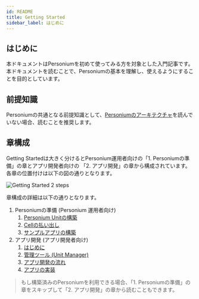 ```yaml
---
id: README
title: Getting Started
sidebar_label: はじめに
---
```


## はじめに

本ドキュメントはPersoniumを初めて使ってみる方を対象とした入門記事です。本ドキュメントを読むことで、Personiumの基本を理解し、使えるようにすることを目的としています。

## 前提知識

Personiumの共通となる前提知識として、[Personiumのアーキテクチャ](../user_guide/001_Personium_Architecture.md)を読んでいない場合、読むことを推奨します。

## 章構成

Getting Startedは大きく分けるとPersonium運用者向けの「1. Personiumの準備」の章とアプリ開発者向けの 「2. アプリ開発」の章から構成されています。各章の位置付けは以下の図の通りとなります。

![Getting Started 2 steps](assets/users-for-getting-started.png)

章構成の詳細は以下の通りとなります。

1. Personiumの準備 (Personium 運用者向け)
    1. [Personium Unitの構築](./setup-unit.md)
    2. [Cellの払い出し](../unit-administrator/tutorial.md)
    3. [サンプルアプリの構築](./setup-sample-apps.md)
2. アプリ開発 (アプリ開発者向け)
    1. [はじめに](./appdev-introduction.md)
    2. [管理ツール (Unit Manager)](./appdev-management-tool.md)
    3. [アプリ開発の流れ](./appdev-process.md)
    4. [アプリの実装](./appdev-impl.md)

> もし構築済みのPersoniumを利用できる場合、「1. Personiumの準備」の章をスキップして「2. アプリ開発」の章から読むこともできます。
